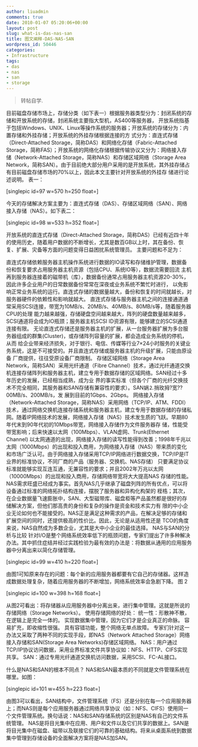 ```yaml
---
author: liuadmin
comments: true
date: 2010-01-07 05:20:06+00:00
layout: post
slug: what-is-das-nas-san
title: 图文阐释-DAS-NAS-SAN
wordpress_id: 50446
categories:
- Infrastructure
tags:
- das
- nas
- san
- storage
---
```


<blockquote>转帖自学.</blockquote>


目前磁盘存储市场上，存储分类（如下表一）根据服务器类型分为：封闭系统的存储和开放系统的存储，封闭系统主要指大型机，AS400等服务器， 开放系统指基于包括Windows、UNIX、Linux等操作系统的服务器；开放系统的存储分为：内置存储和外挂存储；开放系统的外挂存储根据连接的方 式分为：直连式存储（Direct-Attached Storage，简称DAS）和网络化存储（Fabric-Attached Storage，简称FAS）；开放系统的网络化存储根据传输协议又分为：网络接入存储（Network-Attached Storage，简称NAS）和存储区域网络（Storage Area Network，简称SAN）。由于目前绝大部分用户采用的是开放系统，其外挂存储占有目前磁盘存储市场的70%以上，因此本文主要针对开放系统的外挂存 储进行论述说明。
表一：


[singlepic id=97 w=570 h=250 float=]




今天的存储解决方案主要为：直连式存储（DAS）、存储区域网络（SAN）、网络接入存储（NAS）。如下表二：




[singlepic id=98 w=533 h=352 float=]




开放系统的直连式存储（Direct-Attached Storage，简称DAS）已经有近四十年的使用历史，随着用户数据的不断增长，尤其是数百GB以上时，其在备份、恢复、扩展、灾备等方面的问题变得日益困扰系统管理员。
主要问题和不足为：




直连式存储依赖服务器主机操作系统进行数据的IO读写和存储维护管理，数据备份和恢复要求占用服务器主机资源（包括CPU、系统IO等），数据流需要回流 主机再到服务器连接着的磁带机（库），数据备份通常占用服务器主机资源20-30%，因此许多企业用户的日常数据备份常常在深夜或业务系统不繁忙时进行， 以免影响正常业务系统的运行。直连式存储的数据量越大，备份和恢复的时间就越长，对服务器硬件的依赖性和影响就越大。
直连式存储与服务器主机之间的连接通道通常采用SCSI连接，带宽为10MB/s、20MB/s、40MB/s、80MB/s等，随着服务器CPU的处理 能力越来越强，存储硬盘空间越来越大，阵列的硬盘数量越来越多，SCSI通道将会成为IO瓶颈；服务器主机SCSI ID资源有限，能够建立的SCSI通道连接有限。
无论直连式存储还是服务器主机的扩展，从一台服务器扩展为多台服务器组成的群集(Cluster)，或存储阵列容量的扩展，都会造成业务系统的停机，从而 给企业带来经济损失，对于银行、电信、传媒等行业7×24小时服务的关键业务系统，这是不可接受的。并且直连式存储或服务器主机的升级扩展，只能由原设备 厂商提供，往往受原设备厂商限制。
存储区域网络（Storage Area Network，简称SAN）采用光纤通道（Fibre Channel）技术，通过光纤通道交换机连接存储阵列和服务器主机，建立专用于数据存储的区域网络。SAN经过十多年历史的发展，已经相当成熟，成为业 界的事实标准（但各个厂商的光纤交换技术不完全相同，其服务器和SAN存储有兼容性的要求）。SAN娲⒉捎玫拇?宽??00MB/s、200MB/s，发 展到目前的1Gbps、2Gbps。
网络接入存储（Network-Attached Storage，简称NAS）采用网络（TCP/IP、ATM、FDDI）技术，通过网络交换机连接存储系统和服务器主机，建立专用于数据存储的存储私 网。随着IP网络技术的发展，网络接入存储（NAS）技术发生质的飞跃。早期80年代末到90年代初的10Mbps带宽，网络接入存储作为文件服务器存 储，性能受带宽影响；后来快速以太网（100Mbps）、VLAN虚网、Trunk(Ethernet Channel) 以太网通道的出现，网络接入存储的读写性能得到改善；1998年千兆以太网（1000Mbps）的出现和投入商用，为网络接入存储（NAS）带来质的变化 和市场广泛认可。由于网络接入存储采用TCP/IP网络进行数据交换，TCP/IP是IT业界的标准协议，不同厂商的产品（服务器、交换机、NAS存储） 只要满足协议标准就能够实现互连互通，无兼容性的要求；并且2002年万兆以太网（10000Mbps）的出现和投入商用，存储网络带宽将大大提高NAS 存储的性能。NAS需求旺盛已经成为事实。首先NAS几乎继承了磁盘列阵的所有优点，可以将设备通过标准的网络拓扑结构连接，摆脱了服务器和异构化构架的 桎梏；其次，在企业数据量飞速膨胀中，SAN、大型磁带库、磁盘柜等产品虽然都是很好的存储解决方案，但他们那高贵的身份和复杂的操作是资金和技术实力有 限的中小企业无论如何也不能接受的。NAS正是满足这种需求的产品，在解决足够的存储和扩展空间的同时，还提供极高的性价比。因此，无论是从适用性还是 TCO的角度来说，NAS自然成为多数企业，尤其是大中小企业的最佳选择。
NAS与SAN的分析与比较
针对I/O是整个网络系统效率低下的瓶颈问题，专家们提出了许多种解决办法。其中抓住症结并经过实践检验为最有效的办法是：将数据从通用的应用服务器中分离出来以简化存储管理。




[singlepic id=99 w=410 h=220 float=]




由图1可知原来存在的问题：每个新的应用服务器都要有它自己的存储器。这样造成数据处理复杂，随着应用服务器的不断增加，网络系统效率会急剧下降。
图 2




[singlepic id=100 w=398 h=168 float=]




从图2可看出：将存储器从应用服务器中分离出来，进行集中管理。这就是所说的存储网络（Storage Networks）。
使用存储网络的好处：
统一性：形散神不散，在逻辑上是完全一体的。
实现数据集中管理，因为它们才是企业真正的命脉。
容易扩充，即收缩性很强。
具有容错功能，整个网络无单点故障。
专家们针对这一办法又采取了两种不同的实现手段，即NAS（Network Attached Storage）网络接入存储和SAN(Storage Area Networks)存储区域网络。
NAS：用户通过TCP/IP协议访问数据，采用业界标准文件共享协议如：NFS、HTTP、CIFS实现共享。
SAN：通过专用光纤通道交换机访问数据，采用SCSI、FC-AL接口。




什么是NAS和SAN的根本不同点？
NAS和SAN最本质的不同就是文件管理系统在哪里。如图：




[singlepic id=101 w=455 h=223 float=]




由图3可以看出，SAN结构中，文件管理系统（FS）还是分别在每一个应用服务器上；而NAS则是每个应用服务器通过网络共享协议（如：NFS、CIFS）使用同一个文件管理系统。换句话说：NAS和SAN存储系统的区别是NAS有自己的文件系统管理。
NAS是将目光集中在应用、用户和文件以及它们共享的数据上。SAN是将目光集中在磁盘、磁带以及联接它们的可靠的基础结构。将来从桌面系统到数据集中管理到存储设备的全面解决方案将是NAS加SAN。
